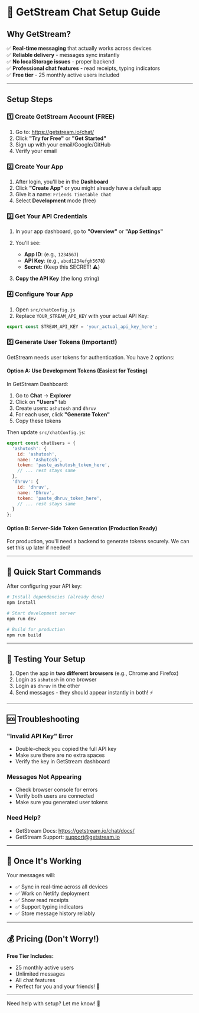 # 🚀 GetStream Chat Setup Guide

## Why GetStream?
✅ **Real-time messaging** that actually works across devices  
✅ **Reliable delivery** - messages sync instantly  
✅ **No localStorage issues** - proper backend  
✅ **Professional chat features** - read receipts, typing indicators  
✅ **Free tier** - 25 monthly active users included  

---

## Setup Steps

### 1️⃣ Create GetStream Account (FREE)

1. Go to: https://getstream.io/chat/
2. Click **"Try for Free"** or **"Get Started"**
3. Sign up with your email/Google/GitHub
4. Verify your email

### 2️⃣ Create Your App

1. After login, you'll be in the **Dashboard**
2. Click **"Create App"** or you might already have a default app
3. Give it a name: `Friends Timetable Chat`
4. Select **Development** mode (free)

### 3️⃣ Get Your API Credentials

1. In your app dashboard, go to **"Overview"** or **"App Settings"**
2. You'll see:
   - **App ID**: (e.g., `1234567`)
   - **API Key**: (e.g., `abcd1234efgh5678`)
   - **Secret**: (Keep this SECRET! ⚠️)

3. **Copy the API Key** (the long string)

### 4️⃣ Configure Your App

1. Open `src/chatConfig.js`
2. Replace `YOUR_STREAM_API_KEY` with your actual API Key:

```javascript
export const STREAM_API_KEY = 'your_actual_api_key_here';
```

### 5️⃣ Generate User Tokens (Important!)

GetStream needs user tokens for authentication. You have 2 options:

#### Option A: Use Development Tokens (Easiest for Testing)

In GetStream Dashboard:
1. Go to **Chat** → **Explorer**
2. Click on **"Users"** tab
3. Create users: `ashutosh` and `dhruv`
4. For each user, click **"Generate Token"**
5. Copy these tokens

Then update `src/chatConfig.js`:
```javascript
export const chatUsers = {
  'ashutosh': {
    id: 'ashutosh',
    name: 'Ashutosh',
    token: 'paste_ashutosh_token_here',
    // ... rest stays same
  },
  'dhruv': {
    id: 'dhruv',
    name: 'Dhruv',
    token: 'paste_dhruv_token_here',
    // ... rest stays same
  }
};
```

#### Option B: Server-Side Token Generation (Production Ready)

For production, you'll need a backend to generate tokens securely.
We can set this up later if needed!

---

## 🎯 Quick Start Commands

After configuring your API key:

```bash
# Install dependencies (already done)
npm install

# Start development server
npm run dev

# Build for production
npm run build
```

---

## 📝 Testing Your Setup

1. Open the app in **two different browsers** (e.g., Chrome and Firefox)
2. Login as `ashutosh` in one browser
3. Login as `dhruv` in the other
4. Send messages - they should appear instantly in both! ⚡

---

## 🆘 Troubleshooting

### "Invalid API Key" Error
- Double-check you copied the full API key
- Make sure there are no extra spaces
- Verify the key in GetStream dashboard

### Messages Not Appearing
- Check browser console for errors
- Verify both users are connected
- Make sure you generated user tokens

### Need Help?
- GetStream Docs: https://getstream.io/chat/docs/
- GetStream Support: support@getstream.io

---

## 🎉 Once It's Working

Your messages will:
- ✅ Sync in real-time across all devices
- ✅ Work on Netlify deployment
- ✅ Show read receipts
- ✅ Support typing indicators
- ✅ Store message history reliably

---

## 💰 Pricing (Don't Worry!)

**Free Tier Includes:**
- 25 monthly active users
- Unlimited messages
- All chat features
- Perfect for you and your friends! 🎊

---

Need help with setup? Let me know! 🚀

